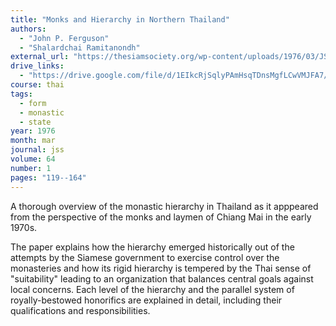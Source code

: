 ```yaml
---
title: "Monks and Hierarchy in Northern Thailand"
authors:
  - "John P. Ferguson"
  - "Shalardchai Ramitanondh"
external_url: "https://thesiamsociety.org/wp-content/uploads/1976/03/JSS_064_1g_FergusonShalardchaiRamitanondh_MonksAndHierarchyInNorthernThailand.pdf"
drive_links:
  - "https://drive.google.com/file/d/1EIkcRjSqlyPAmHsqTDnsMgfLCwVMJFA7/view?usp=drivesdk"
course: thai
tags:
  - form
  - monastic
  - state
year: 1976
month: mar
journal: jss
volume: 64
number: 1
pages: "119--164"
---
```


A thorough overview of the monastic hierarchy in Thailand as it apppeared from the perspective of the monks and laymen of Chiang Mai in the early 1970s.

The paper explains how the hierarchy emerged historically out of the attempts by the Siamese government to exercise control over the monasteries and how its rigid hierarchy is tempered by the Thai sense of "suitability" leading to an organization that balances central goals against local concerns.
Each level of the hierarchy and the parallel system of royally-bestowed honorifics are explained in detail, including their qualifications and responsibilities.
